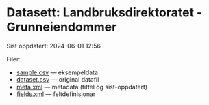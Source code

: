 # Datasett:     Landbruksdirektoratet - Grunneiendommer
 Sist oppdatert: 2024-06-01 12:56

 Filer:
 - [sample.csv](sample.csv) — eksempeldata
 - [dataset.csv](dataset.csv) — original datafil
 - [meta.xml](meta.xml) — metadata (tittel og sist-oppdatert)
 - [fields.xml](fields.xml) — feltdefinisjonar

